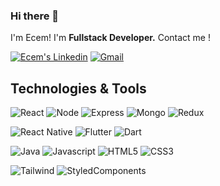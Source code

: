 ### Hi there 👋
I'm Ecem!
I'm <strong>Fullstack Developer.</strong>
Contact me !


<a href="https://www.linkedin.com/in/ecem-naz-g-2107861a1/" target="_blank" rel="nofollow"><img alt="Ecem's Linkedin" src="https://img.shields.io/badge/LinkedIn-0077B5?style=for-the-badge&logo=linkedin&logoColor=white" /></a>
 <a href="mailto:ecemnazgorusuk@gmail.com" target="_blank" rel="nofollow"><img alt="Gmail" src="https://img.shields.io/badge/Gmail-D14836?style=for-the-badge&logo=gmail&logoColor=white" /></a>
 
 ## Technologies & Tools 



<img alt="React" src="https://img.shields.io/badge/React-20232A?style=for-the-badge&logo=react&logoColor=61DAFB"></img>
<img alt="Node" src="https://img.shields.io/badge/Node.js-43853D?style=for-the-badge&logo=node.js&logoColor=white"></img>
<img alt="Express" src="https://img.shields.io/badge/Express%20js-000000?style=for-the-badge&logo=express&logoColor=white"></img>
<img alt="Mongo" src="https://img.shields.io/badge/MongoDB-4EA94B?style=for-the-badge&logo=mongodb&logoColor=white"></img>
<img alt="Redux" src="https://img.shields.io/badge/Redux-593D88?style=for-the-badge&logo=redux&logoColor=white"></img>


<img alt="React Native" src="https://img.shields.io/badge/react_native-%2320232a.svg?style=for-the-badge&logo=react&logoColor=%2361DAFB"></img>
<img alt="Flutter" src="https://img.shields.io/badge/Flutter-%2302569B.svg?style=for-the-badge&logo=Flutter&logoColor=white"></img>
<img alt="Dart" src="https://img.shields.io/badge/Dart-0175C2?style=for-the-badge&logo=dart&logoColor=white"></img>

<img alt="Java" src="https://img.shields.io/badge/java-black?style=for-the-badge&logo=java&logoColor=white"></img>
<img alt="Javascript" src="https://img.shields.io/badge/javascript-%23323330.svg?style=for-the-badge&logo=javascript&logoColor=%23F7DF1E"></img>
<img alt="HTML5" src="https://img.shields.io/badge/html5-%23E34F26.svg?style=for-the-badge&logo=html5&logoColor=white"></img>
<img alt="CSS3" src="https://img.shields.io/badge/css3-black?style=for-the-badge&logo=css3&logoColor=white"></img>

<img alt="Tailwind" src="https://img.shields.io/badge/tailwindcss-0F172A?style=for-the-badge&logo=tailwind css&logoColor=white"></img>
<img alt="StyledComponents" src="https://img.shields.io/badge/styled--components-DB7093?style=for-the-badge&logo=styled-components&logoColor=white"></img>


